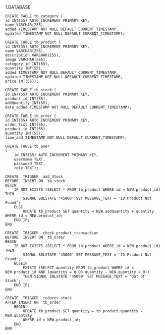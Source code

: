 1.DATABASE

	CREATE TABLE tb_category (
	id INT(55) AUTO_INCREMENT PRIMARY KEY,
	name VARCHAR(255),
	added TIMESTAMP NOT NULL DEFAULT CURRENT_TIMESTAMP,
	updated TIMESTAMP NOT NULL DEFAULT CURRENT_TIMESTAMP);

    CREATE TABLE tb_product (
    id INT(55) AUTO_INCREMENT PRIMARY KEY,
    name VARCHAR(255),
    description VARCHAR(255),
    image VARCHAR(255),
    category_id INT(55),
    quantity INT(55),
    added TIMESTAMP NOT NULL DEFAULT CURRENT_TIMESTAMP,
    updated TIMESTAMP NOT NULL DEFAULT CURRENT_TIMESTAMP,
    price INT(55));

    CREATE TABLE tb_stock (
    id INT(55) AUTO_INCREMENT PRIMARY KEY,
    product_id INT(55),
    addQuantity INT(55),
    date_added TIMESTAMP NOT NULL DEFAULT CURRENT_TIMESTAMP);
		
    CREATE TABLE tb_order (
    id INT(55) AUTO_INCREMENT PRIMARY KEY,
    order_list INT(55),
    product_id INT(55),
    quantity INT(55),
    time_add TIMESTAMP NOT NULL DEFAULT CURRENT_TIMESTAMP);

    CREATE TABLE tb_user
    (
        id INT(55) AUTO_INCREMENT PRIMARY KEY,
        username TEXT,
        password TEXT,
        role TEXT);
				
  	CREATE  TRIGGER  add_Stock
  	BEFORE  INSERT ON  tb_stock
  	BEGIN
	  	IF NOT EXISTS (SELECT * FROM tb_product WHERE id = NEW.product_id) THEN
    	  	SIGNAL SQLSTATE '45000' SET MESSAGE_TEXT = 'ID Product Not Found';
      	ELSE
      		UPDATE tb_product SET quantity = NEW.addQuantity + quantity WHERE id = NEW.product_id;
     	END IF;
  	END
	
  	CREATE  TRIGGER  check_product_transaction
  	BEFORE  INSERT ON  tb_order
  	BEGIN
	  	IF NOT EXISTS (SELECT * FROM tb_product WHERE id = NEW.product_id) THEN
    	  	SIGNAL SQLSTATE '45000' SET MESSAGE_TEXT = 'ID Product Not Found';
      	ELSEIF
    	  	EXISTS (SELECT quantity FROM tb_product WHERE id = NEW.product_id AND (quantity = 0 OR quantity - NEW.quantity < 0)) 
          	THEN SIGNAL SQLSTATE '45000' SET MESSAGE_TEXT = 'Out Of Stock';
     	END IF;
  	END

    CREATE  TRIGGER  reduces_stock
    AFTER INSERT ON  tb_order
        BEGIN
            UPDATE tb_product SET quantity = tb_product.quantity - NEW.quantity
            WHERE id = NEW.product_id;
        END
    END
